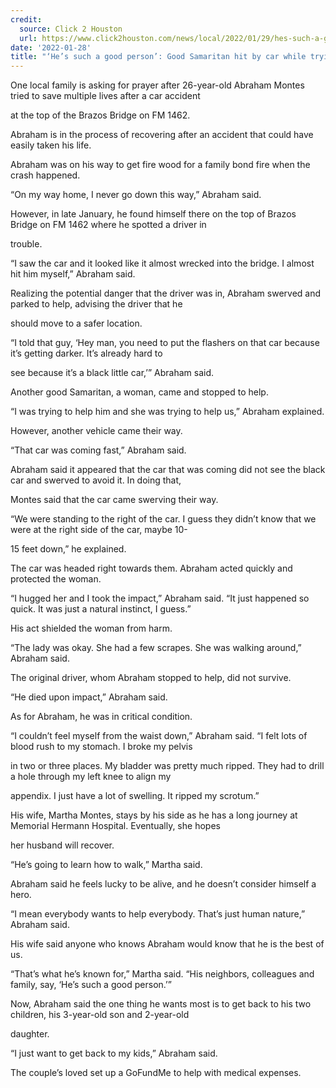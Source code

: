 ```yaml
---
credit:
  source: Click 2 Houston
  url: https://www.click2houston.com/news/local/2022/01/29/hes-such-a-good-person-good-samaritan-hit-by-car-while-trying-to-help-stranded-driver/
date: '2022-01-28'
title: "‘He’s such a good person’: Good Samaritan hit by car while trying to help stranded driver"
---
```

One local family is asking for prayer after 26-year-old Abraham Montes tried to save multiple lives after a car accident 

at the top of the Brazos Bridge on FM 1462.

Abraham is in the process of recovering after an accident that could have easily taken his life.

Abraham was on his way to get fire wood for a family bond fire when the crash happened.

“On my way home, I never go down this way,” Abraham said.

However, in late January, he found himself there on the top of Brazos Bridge on FM 1462 where he spotted a driver in 

trouble.

“I saw the car and it looked like it almost wrecked into the bridge. I almost hit him myself,” Abraham said.

Realizing the potential danger that the driver was in, Abraham swerved and parked to help, advising the driver that he 

should move to a safer location.

“I told that guy, ‘Hey man, you need to put the flashers on that car because it’s getting darker. It’s already hard to 

see because it’s a black little car,’” Abraham said.

Another good Samaritan, a woman, came and stopped to help.

“I was trying to help him and she was trying to help us,” Abraham explained.

However, another vehicle came their way.

“That car was coming fast,” Abraham said.

Abraham said it appeared that the car that was coming did not see the black car and swerved to avoid it. In doing that, 

Montes said that the car came swerving their way.

“We were standing to the right of the car. I guess they didn’t know that we were at the right side of the car, maybe 10-

15 feet down,” he explained.

The car was headed right towards them. Abraham acted quickly and protected the woman.

“I hugged her and I took the impact,” Abraham said. “It just happened so quick. It was just a natural instinct, I guess.”

His act shielded the woman from harm.

“The lady was okay. She had a few scrapes. She was walking around,” Abraham said.

The original driver, whom Abraham stopped to help, did not survive.

“He died upon impact,” Abraham said.

As for Abraham, he was in critical condition.

“I couldn’t feel myself from the waist down,” Abraham said. “I felt lots of blood rush to my stomach. I broke my pelvis 

in two or three places. My bladder was pretty much ripped. They had to drill a hole through my left knee to align my 

appendix. I just have a lot of swelling. It ripped my scrotum.”

His wife, Martha Montes, stays by his side as he has a long journey at Memorial Hermann Hospital. Eventually, she hopes 

her husband will recover.

“He’s going to learn how to walk,” Martha said.

Abraham said he feels lucky to be alive, and he doesn’t consider himself a hero.

“I mean everybody wants to help everybody. That’s just human nature,” Abraham said.

His wife said anyone who knows Abraham would know that he is the best of us.

“That’s what he’s known for,” Martha said. “His neighbors, colleagues and family, say, ‘He’s such a good person.’”

Now, Abraham said the one thing he wants most is to get back to his two children, his 3-year-old son and 2-year-old 

daughter.

“I just want to get back to my kids,” Abraham said.

The couple’s loved set up a GoFundMe to help with medical expenses.

